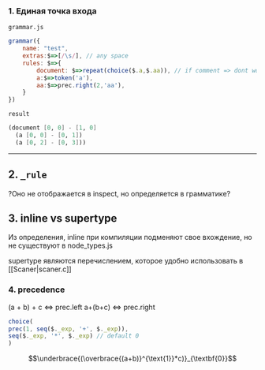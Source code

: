 ### 1. **Единая точка входа**

`grammar.js`
```js
grammar({
	name: "test",
	extras:$=>[/\s/], // any space
	rules: $=>{
		document: $=>repeat(choice($.a,$.aa)), // if comment => dont work
	    a:$=>token('a'),
	    aa:$=>prec.right(2,'aa'),
	}
})
```
`result`
```scheme
(document [0, 0] - [1, 0]
  (a [0, 0] - [0, 1])
  (a [0, 2] - [0, 3]))
```
---
## 2. `_rule`

?Оно не отображается в inspect, но определяется в грамматике?
## 3. inline vs supertype

Из определения, inline при компиляции подменяют свое вхождение, но не существуют в node_types.js

supertype являются перечислением, которое удобно использовать в [[Scaner|scaner.c]]


### 4. precedence

(a + b) + c $\Leftrightarrow$ prec.left
a+(b+c) $\Leftrightarrow$ prec.right

```js
choice(
prec(1, seq($._exp, '+', $._exp)),
seq($._exp, '*', $._exp) // default 0
)
```
$$\underbrace{(\overbrace{(a+b)}^{\text{1}}*c)}_{\textbf{0}}$$
